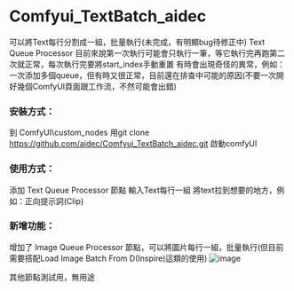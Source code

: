 # Comfyui_TextBatch_aidec
可以將Text每行分割成一組，批量執行(未完成，有明顯bug待修正中)
Text Queue Processor
目前來說第一次執行可能會只執行一筆，等它執行完再跑第二次就正常，每次執行完要將start_index手動重置
有時會出現奇怪的異常，例如：一次添加多個queue，但有時又很正常，目前還在排查中可能的原因(不要一次開好幾個ComfyUI頁面跟工作流，不然可能會出錯)

### 安裝方式：
到 ComfyUI\custom_nodes
用git clone https://github.com/aidec/Comfyui_TextBatch_aidec.git
啟動comfyUI

### 使用方式：

添加 Text Queue Processor 節點
輸入Text每行一組
將text拉到想要的地方，例如：正向提示詞(Clip)


### 新增功能：
增加了 Image Queue Processor 節點，可以將圖片每行一組，批量執行(但目前需要搭配Load Image Batch From D(Inspire)這類的使用)
![image](https://github.com/user-attachments/assets/bc264fd8-042f-42c2-b66c-72639ca8a197)



其他節點測試用，無用途

